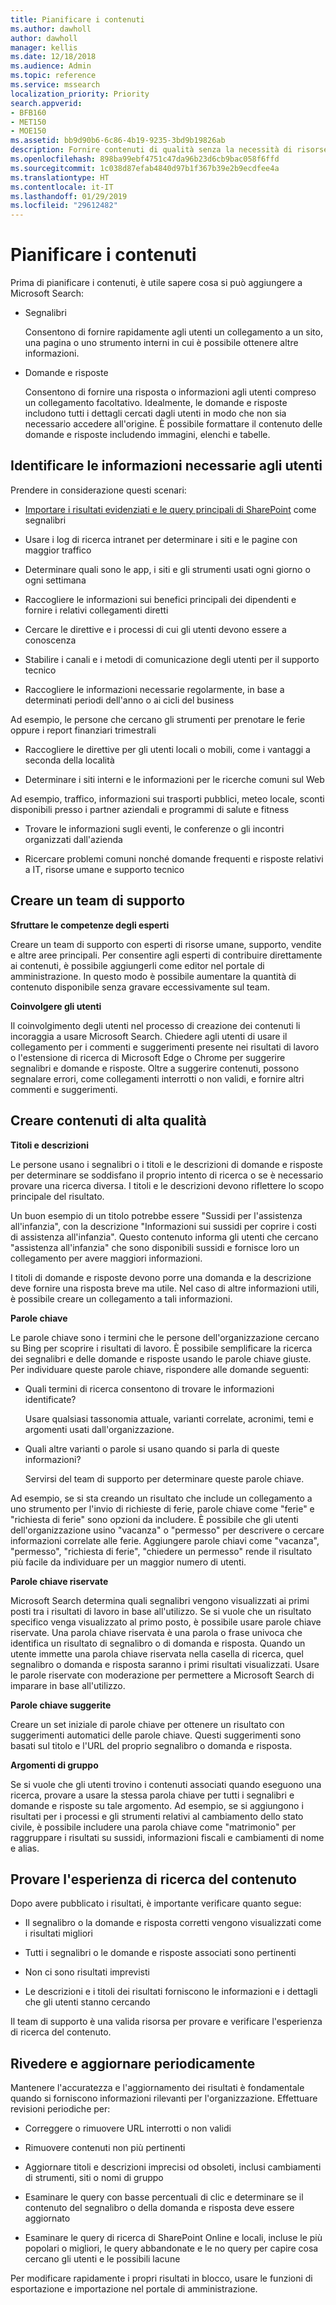 ```yaml
---
title: Pianificare i contenuti
ms.author: dawholl
author: dawholl
manager: kellis
ms.date: 12/18/2018
ms.audience: Admin
ms.topic: reference
ms.service: mssearch
localization_priority: Priority
search.appverid:
- BFB160
- MET150
- MOE150
ms.assetid: bb9d90b6-6c86-4b19-9235-3bd9b19826ab
description: Fornire contenuti di qualità senza la necessità di risorse aggiuntive quando si usa Microsoft Search
ms.openlocfilehash: 898ba99ebf4751c47da96b23d6cb9bac058f6ffd
ms.sourcegitcommit: 1c038d87efab4840d97b1f367b39e2b9ecdfee4a
ms.translationtype: HT
ms.contentlocale: it-IT
ms.lasthandoff: 01/29/2019
ms.locfileid: "29612482"
---
```

# <a name="plan-your-content"></a>Pianificare i contenuti

Prima di pianificare i contenuti, è utile sapere cosa si può aggiungere a Microsoft Search:
  
- Segnalibri
    
    Consentono di fornire rapidamente agli utenti un collegamento a un sito, una pagina o uno strumento interni in cui è possibile ottenere altre informazioni.
    
- Domande e risposte
    
    Consentono di fornire una risposta o informazioni agli utenti compreso un collegamento facoltativo. Idealmente, le domande e risposte includono tutti i dettagli cercati dagli utenti in modo che non sia necessario accedere all'origine. È possibile formattare il contenuto delle domande e risposte includendo immagini, elenchi e tabelle.
    
## <a name="identify-information-your-users-need"></a>Identificare le informazioni necessarie agli utenti

Prendere in considerazione questi scenari:
  
- [Importare i risultati evidenziati e le query principali di SharePoint](import-sharepoint-promoted-results-and-top-queries.md) come segnalibri 
    
- Usare i log di ricerca intranet per determinare i siti e le pagine con maggior traffico
    
- Determinare quali sono le app, i siti e gli strumenti usati ogni giorno o ogni settimana
    
- Raccogliere le informazioni sui benefici principali dei dipendenti e fornire i relativi collegamenti diretti
    
- Cercare le direttive e i processi di cui gli utenti devono essere a conoscenza
    
- Stabilire i canali e i metodi di comunicazione degli utenti per il supporto tecnico
    
- Raccogliere le informazioni necessarie regolarmente, in base a determinati periodi dell'anno o ai cicli del business
  
Ad esempio, le persone che cercano gli strumenti per prenotare le ferie oppure i report finanziari trimestrali
    
- Raccogliere le direttive per gli utenti locali o mobili, come i vantaggi a seconda della località
    
- Determinare i siti interni e le informazioni per le ricerche comuni sul Web
  
Ad esempio, traffico, informazioni sui trasporti pubblici, meteo locale, sconti disponibili presso i partner aziendali e programmi di salute e fitness
    
- Trovare le informazioni sugli eventi, le conferenze o gli incontri organizzati dall'azienda
    
- Ricercare problemi comuni nonché domande frequenti e risposte relativi a IT, risorse umane e supporto tecnico
    
## <a name="build-a-support-team"></a>Creare un team di supporto

 **Sfruttare le competenze degli esperti**
  
Creare un team di supporto con esperti di risorse umane, supporto, vendite e altre aree principali. Per consentire agli esperti di contribuire direttamente ai contenuti, è possibile aggiungerli come editor nel portale di amministrazione. In questo modo è possibile aumentare la quantità di contenuto disponibile senza gravare eccessivamente sul team.
  
 **Coinvolgere gli utenti**
  
Il coinvolgimento degli utenti nel processo di creazione dei contenuti li incoraggia a usare Microsoft Search. Chiedere agli utenti di usare il collegamento per i commenti e suggerimenti presente nei risultati di lavoro o l'estensione di ricerca di Microsoft Edge o Chrome per suggerire segnalibri e domande e risposte. Oltre a suggerire contenuti, possono segnalare errori, come collegamenti interrotti o non validi, e fornire altri commenti e suggerimenti.
  
## <a name="create-high-quality-content"></a>Creare contenuti di alta qualità

 **Titoli e descrizioni**
  
Le persone usano i segnalibri o i titoli e le descrizioni di domande e risposte per determinare se soddisfano il proprio intento di ricerca o se è necessario provare una ricerca diversa. I titoli e le descrizioni devono riflettere lo scopo principale del risultato.
  
Un buon esempio di un titolo potrebbe essere "Sussidi per l'assistenza all'infanzia", con la descrizione "Informazioni sui sussidi per coprire i costi di assistenza all'infanzia". Questo contenuto informa gli utenti che cercano "assistenza all'infanzia" che sono disponibili sussidi e fornisce loro un collegamento per avere maggiori informazioni.
  
I titoli di domande e risposte devono porre una domanda e la descrizione deve fornire una risposta breve ma utile. Nel caso di altre informazioni utili, è possibile creare un collegamento a tali informazioni.
  
 **Parole chiave**
  
Le parole chiave sono i termini che le persone dell'organizzazione cercano su Bing per scoprire i risultati di lavoro. È possibile semplificare la ricerca dei segnalibri e delle domande e risposte usando le parole chiave giuste. Per individuare queste parole chiave, rispondere alle domande seguenti:
  
- Quali termini di ricerca consentono di trovare le informazioni identificate?
    
    Usare qualsiasi tassonomia attuale, varianti correlate, acronimi, temi e argomenti usati dall'organizzazione.
    
- Quali altre varianti o parole si usano quando si parla di queste informazioni?
    
    Servirsi del team di supporto per determinare queste parole chiave.
    
Ad esempio, se si sta creando un risultato che include un collegamento a uno strumento per l'invio di richieste di ferie, parole chiave come "ferie" e "richiesta di ferie" sono opzioni da includere. È possibile che gli utenti dell'organizzazione usino "vacanza" o "permesso" per descrivere o cercare informazioni correlate alle ferie. Aggiungere parole chiavi come "vacanza", "permesso", "richiesta di ferie", "chiedere un permesso" rende il risultato più facile da individuare per un maggior numero di utenti.
  
 **Parole chiave riservate**
  
Microsoft Search determina quali segnalibri vengono visualizzati ai primi posti tra i risultati di lavoro in base all'utilizzo. Se si vuole che un risultato specifico venga visualizzato al primo posto, è possibile usare parole chiave riservate. Una parola chiave riservata è una parola o frase univoca che identifica un risultato di segnalibro o di domanda e risposta. Quando un utente immette una parola chiave riservata nella casella di ricerca, quel segnalibro o domanda e risposta saranno i primi risultati visualizzati. Usare le parole riservate con moderazione per permettere a Microsoft Search di imparare in base all'utilizzo.
  
 **Parole chiave suggerite**
  
Creare un set iniziale di parole chiave per ottenere un risultato con suggerimenti automatici delle parole chiave. Questi suggerimenti sono basati sul titolo e l'URL del proprio segnalibro o domanda e risposta.
  
 **Argomenti di gruppo**
  
Se si vuole che gli utenti trovino i contenuti associati quando eseguono una ricerca, provare a usare la stessa parola chiave per tutti i segnalibri e domande e risposte su tale argomento. Ad esempio, se si aggiungono i risultati per i processi e gli strumenti relativi al cambiamento dello stato civile, è possibile includere una parola chiave come "matrimonio" per raggruppare i risultati su sussidi, informazioni fiscali e cambiamenti di nome e alias.
  
## <a name="test-your-content-and-search-experience"></a>Provare l'esperienza di ricerca del contenuto

Dopo avere pubblicato i risultati, è importante verificare quanto segue:
  
- Il segnalibro o la domande e risposta corretti vengono visualizzati come i risultati migliori
    
- Tutti i segnalibri o le domande e risposte associati sono pertinenti
    
- Non ci sono risultati imprevisti
    
- Le descrizioni e i titoli dei risultati forniscono le informazioni e i dettagli che gli utenti stanno cercando
    
Il team di supporto è una valida risorsa per provare e verificare l'esperienza di ricerca del contenuto.
  
## <a name="review-and-update-periodically"></a>Rivedere e aggiornare periodicamente

Mantenere l'accuratezza e l'aggiornamento dei risultati è fondamentale quando si forniscono informazioni rilevanti per l'organizzazione. Effettuare revisioni periodiche per:
  
- Correggere o rimuovere URL interrotti o non validi
    
- Rimuovere contenuti non più pertinenti
    
- Aggiornare titoli e descrizioni imprecisi od obsoleti, inclusi cambiamenti di strumenti, siti o nomi di gruppo
    
- Esaminare le query con basse percentuali di clic e determinare se il contenuto del segnalibro o della domanda e risposta deve essere aggiornato
    
- Esaminare le query di ricerca di SharePoint Online e locali, incluse le più popolari o migliori, le query abbandonate e le no query per capire cosa cercano gli utenti e le possibili lacune
    
Per modificare rapidamente i propri risultati in blocco, usare le funzioni di esportazione e importazione nel portale di amministrazione.

  

